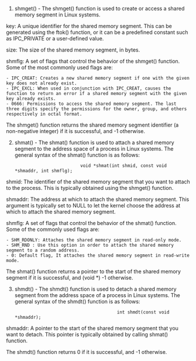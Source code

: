 1. shmget() - The shmget() function is used to create or access a shared memory segment in Linux systems. 
		
key: A unique identifier for the shared memory segment. This can be generated using the ftok() function, or it can be a predefined constant such as IPC_PRIVATE or a user-defined value.

size: The size of the shared memory segment, in bytes.

shmflg: A set of flags that control the behavior of the shmget() function. Some of the most commonly used flags are:

	- IPC_CREAT: Creates a new shared memory segment if one with the given key does not already exist.
	- IPC_EXCL: When used in conjunction with IPC_CREAT, causes the function to return an error if a shared memory segment with the given key already exists.
	- 0666: Permissions to access the shared memory segment. The last three digits specify the permissions for the owner, group, and others respectively in octal format.

The shmget() function returns the shared memory segment identifier (a non-negative integer) if it is successful, and -1 otherwise.

2. shmat() - The shmat() function is used to attach a shared memory segment to the address space of a process in Linux systems. The general syntax of the shmat() function is as follows:

                                void *shmat(int shmid, const void *shmaddr, int shmflg);

shmid: The identifier of the shared memory segment that you want to attach to the process. This is typically obtained using the shmget() function.

shmaddr: The address at which to attach the shared memory segment. This argument is typically set to NULL to let the kernel choose the address at which to attach the shared memory segment.

shmflg: A set of flags that control the behavior of the shmat() function. Some of the commonly used flags are:

	- SHM_RDONLY: Attaches the shared memory segment in read-only mode.
	- SHM_RND : Use this option in order to attach the shared memory segment to a random address.
	- 0: Default flag, It attaches the shared memory segment in read-write mode.


The shmat() function returns a pointer to the start of the shared memory segment if it is successful, and (void *) -1 otherwise.

3. shmdt() - The shmdt() function is used to detach a shared memory segment from the address space of a process in Linux systems. The general syntax of the shmdt() function is as follows:

                                              int shmdt(const void *shmaddr);
                                              
shmaddr: A pointer to the start of the shared memory segment that you want to detach. This pointer is typically obtained by calling shmat() function.

The shmdt() function returns 0 if it is successful, and -1 otherwise.
